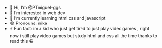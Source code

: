 - 👋 Hi, I’m @PTmiguel-ggs
- 👀 I’m interested in web dev
- 🌱 I’m currently learning html css and javascript
- 😄 Pronouns: mike
- ⚡ Fun fact: im  a kid who just get tired to just play video games , right now i still play video games but study html and css all the time
  thanks to read this 😀
